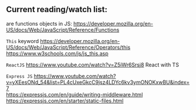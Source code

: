 ## Current reading/watch list:

are functions objects in JS:
https://developer.mozilla.org/en-US/docs/Web/JavaScript/Reference/Functions

`This` keyword
https://developer.mozilla.org/en-US/docs/Web/JavaScript/Reference/Operators/this
https://www.w3schools.com/js/js_this.asp

`ReactJS`
https://www.youtube.com/watch?v=Z5iWr6Srsj8 React with TS

`Express JS`
https://www.youtube.com/watch?v=yXEesONd_54&list=PL4cUxeGkcC9jsz4LDYc6kv3ymONOKxwBU&index=7 \
https://expressjs.com/en/guide/writing-middleware.html \
https://expressjs.com/en/starter/static-files.html